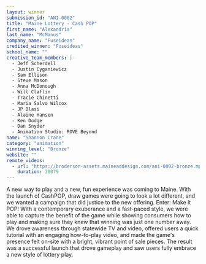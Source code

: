 ```yaml
---
layout: winner
submission_id: "ANI-0002"
title: "Maine Lottery - Cash POP"
first_name: "Alexandria"
last_name: "McManus"
company_name: "Fuseideas"
credited_winner: "Fuseideas"
school_name: ""
creative_team_members: |-
  - Jeff Scherdell
  - Justin Cyganiewicz
  - Sam Ellison
  - Steve Mason
  - Anna McDonough
  - Will Claflin
  - Tracie Chinetti
  - Maria Salvo Wilcox
  - JP Blasi
  - Alaine Hansen
  - Ken Dodge
  - Dan Snyder
  - Animation Studio: ROVE Beyond
name: "Shannon Crane"
category: "animation"
winning_level: "Bronze"
website: ""
remote_videos:
  - url: "https://broderson-assets.maineaddesign.com/ani-0002-bronze.mp4"
    duration: 30079
---
```


A new way to play and a new, fun experience was coming to Maine. With the launch of CashPOP, draw games were going to look a lot different, and we wanted a campaign that did justice to the new offering. Enter: Make it POP! With a contemporary exuberance and a fast-paced style, we were able to capture the benefit of the game while showing consumers how to play and making sure they knew that winning was just one number away. We drove awareness through statewide TV and video, offered users a quick tutorial with an engaging how-to-play video, and made the game's presence felt on-site with a bright, vibrant point of sale pieces. The result was a successful launch that drove gameplay and saw users fully embrace a new style of lottery play.
